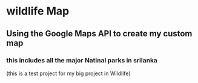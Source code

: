 # wildlife Map
## Using the Google Maps API to create  my custom map 
### this includes all the major Natinal parks in srilanka
(this is a test project for my big project in Wildlife)
